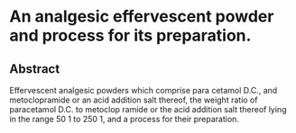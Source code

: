 # An analgesic effervescent powder and process for its preparation.

## Abstract
Effervescent analgesic powders which comprise para cetamol D.C., and metoclopramide or an acid addition salt thereof, the weight ratio of paracetamol D.C. to metoclop ramide or the acid addition salt thereof lying in the range 50 1 to 250 1, and a process for their preparation.